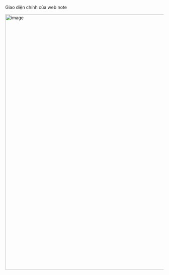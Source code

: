 Giao diện chính của web note 

<img width="1895" height="810" alt="image" src="https://github.com/user-attachments/assets/6766d24e-4ecc-4ecf-85f2-6a335e90e4d1" />
